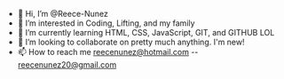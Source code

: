 - 👋 Hi, I’m @Reece-Nunez
- 👀 I’m interested in Coding, Lifting, and my family
- 🌱 I’m currently learning HTML, CSS, JavaScript, GIT, and GITHUB LOL
- 💞️ I’m looking to collaborate on pretty much anything. I'm new!
- 📫 How to reach me reecenunez@hotmail.com -- reecenunez20@gmail.com 

<!---
Reece-Nunez/Reece-Nunez is a ✨ special ✨ repository because its `README.md` (this file) appears on your GitHub profile.
You can click the Preview link to take a look at your changes.
--->

